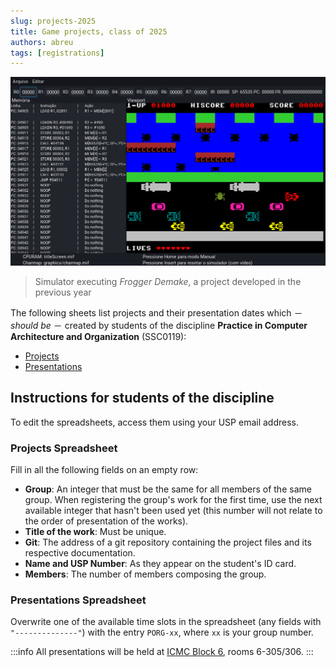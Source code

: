 ```yaml
---
slug: projects-2025
title: Game projects, class of 2025
authors: abreu
tags: [registrations]
---
```


![Frogger Demake](https://github.com/de-abreu/frogger-demake/raw/main/screencapture.png)

> Simulator executing *Frogger Demake*, a project developed in the previous year

The following sheets list projects and their presentation dates which －*should be* － created by students of the discipline **Practice in Computer Architecture and Organization** (SSC0119):
- [Projects](https://docs.google.com/spreadsheets/d/139b0paOBjMLchkTL-MqWzrbRFleIxnT2CeBUTQnGGTI/edit?usp=sharing)
- [Presentations](https://docs.google.com/spreadsheets/d/1yADnkSpJPMvRZS4aW9H9d7QvFtcRUHIftQRed00YM5g/edit?gid=0#gid=0)
## Instructions for students of the discipline
To edit the spreadsheets, access them using your USP email address.

### Projects Spreadsheet
Fill in all the following fields on an empty row:

- **Group**: An integer that must be the same for all members of the same group. When registering the group's work for the first time, use the next available integer that hasn't been used yet (this number will not relate to the order of presentation of the works).
- **Title of the work**: Must be unique.
- **Git**: The address of a git repository containing the project files and its respective documentation.
- **Name and USP Number**: As they appear on the student's ID card.
- **Members**: The number of members composing the group.

### Presentations Spreadsheet

Overwrite one of the available time slots in the spreadsheet (any fields with `"--------------"`) with the entry `PORG-xx`, where `xx` is your group number.

:::info
All presentations will be held at [ICMC Block 6](https://www.openstreetmap.org/way/51782620), rooms 6-305/306.
:::
